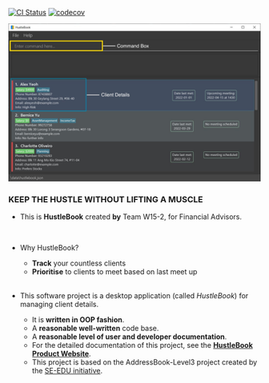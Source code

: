 [![CI Status](https://github.com/se-edu/addressbook-level3/workflows/Java%20CI/badge.svg)](https://github.com/se-edu/addressbook-level3/actions)
[![codecov](https://codecov.io/gh/AY2122S2-CS2103T-W15-2/tp/branch/master/graph/badge.svg?token=UG0JE13IYP)](https://codecov.io/gh/AY2122S2-CS2103T-W15-2/tp)

![Ui](docs/images/Ui.png)

### KEEP THE HUSTLE WITHOUT LIFTING A MUSCLE
* This is **HustleBook** created **by** Team W15-2, for Financial Advisors.<br>
<br>

* Why HustleBook?
  * **Track** your countless clients
  * **Prioritise** to clients to meet based on last meet up

  <br>
* This software project is a desktop application (called _HustleBook_) for managing client details.
  * It is **written in OOP fashion**. 
  * A **reasonable well-written** code base.
  * A **reasonable level of user and developer documentation**.
  * For the detailed documentation of this project, see the **[HustleBook Product Website](https://ay2122s2-cs2103t-w15-2.github.io/tp/)**.
  * This project is based on the AddressBook-Level3 project created by the [SE-EDU initiative](https://se-education.org).
